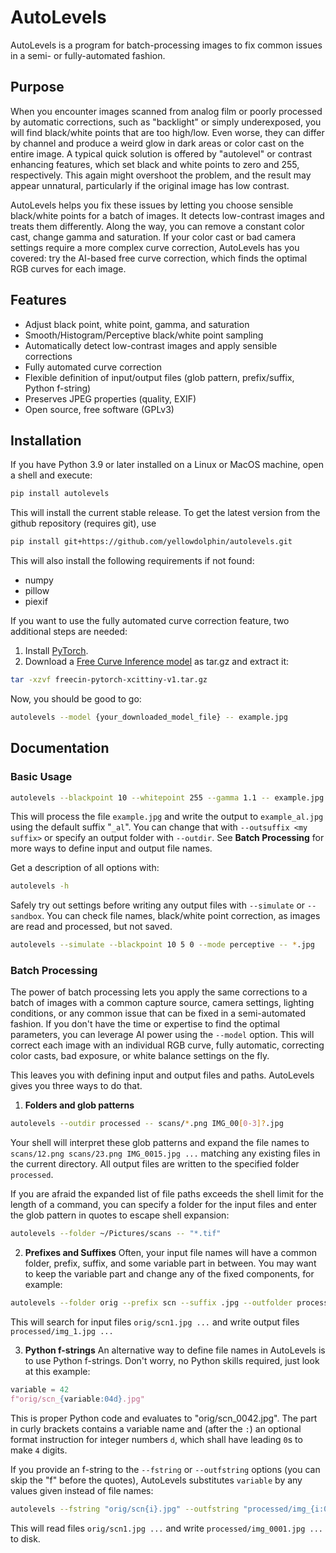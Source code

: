 # AutoLevels

AutoLevels is a program for batch-processing images to fix common issues in a semi- or fully-automated fashion.

## Purpose

When you encounter images scanned from analog film or poorly processed by automatic corrections, such as "backlight" or simply underexposed, you will find black/white points that are too high/low. Even worse, they can differ by channel and produce a weird glow in dark areas or color cast on the entire image. A typical quick solution is offered by "autolevel" or contrast enhancing features, which set black and white points to zero and 255, respectively. This again might overshoot the problem, and the result may appear unnatural, particularly if the original image has low contrast.

AutoLevels helps you fix these issues by letting you choose sensible black/white points for a batch of images. It detects low-contrast images and treats them differently. Along the way, you can remove a constant color cast, change gamma and saturation. If your color cast or bad camera settings require a more complex curve correction, AutoLevels has you covered: try the AI-based free curve correction, which finds the optimal RGB curves for each image.

## Features

- Adjust black point, white point, gamma, and saturation
- Smooth/Histogram/Perceptive black/white point sampling
- Automatically detect low-contrast images and apply sensible corrections
- Fully automated curve correction
- Flexible definition of input/output files (glob pattern, prefix/suffix, Python f-string)
- Preserves JPEG properties (quality, EXIF)
- Open source, free software (GPLv3)

## Installation

If you have Python 3.9 or later installed on a Linux or MacOS machine, open a shell and execute:

```bash
pip install autolevels
```

This will install the current stable release. To get the latest version from the github repository (requires git), use

```bash
pip install git+https://github.com/yellowdolphin/autolevels.git
```

This will also install the following requirements if not found:
- numpy
- pillow
- piexif

If you want to use the fully automated curve correction feature, two additional steps are needed:
1. Install [PyTorch](https://pytorch.org/).
2. Download a [Free Curve Inference model](https://www.kaggle.com/models/greendolphin/freecin) as tar.gz and extract it:
```bash
tar -xzvf freecin-pytorch-xcittiny-v1.tar.gz
```

Now, you should be good to go:
```bash
autolevels --model {your_downloaded_model_file} -- example.jpg
```

## Documentation

### Basic Usage

```bash
autolevels --blackpoint 10 --whitepoint 255 --gamma 1.1 -- example.jpg
```

This will process the file `example.jpg` and write the output to `example_al.jpg` using the default suffix "`_al`". You can change that with `--outsuffix <my suffix>` or specify an output folder with `--outdir`. See **Batch Processing** for more ways to define input and output file names.

Get a description of all options with:

```bash
autolevels -h
```

Safely try out settings before writing any output files with `--simulate` or `--sandbox`. You can check file names, black/white point correction, as images are read and processed, but not saved.
```bash
autolevels --simulate --blackpoint 10 5 0 --mode perceptive -- *.jpg
```

### Batch Processing

The power of batch processing lets you apply the same corrections to a batch of images with a common capture source, camera settings, lighting conditions, or any common issue that can be fixed in a semi-automated fashion. If you don't have the time or expertise to find the optimal parameters, you can leverage AI power using the `--model` option. This will correct each image with an individual RGB curve, fully automatic, correcting color casts, bad exposure, or white balance settings on the fly.

This leaves you with defining input and output files and paths. AutoLevels gives you three ways to do that.

1. **Folders and glob patterns**
```bash
autolevels --outdir processed -- scans/*.png IMG_00[0-3]?.jpg
```
Your shell will interpret these glob patterns and expand the file names to `scans/12.png scans/23.png IMG_0015.jpg ...` matching any existing files in the current directory. All output files are written to the specified folder `processed`.

If you are afraid the expanded list of file paths exceeds the shell limit for the length of a command, you can specify a folder for the input files and enter the glob pattern in quotes to escape shell expansion:
```bash
autolevels --folder ~/Pictures/scans -- "*.tif"
```

2. **Prefixes and Suffixes**
Often, your input file names will have a common folder, prefix, suffix, and some variable part in between. You may want to keep the variable part and change any of the fixed components, for example:
```bash
autolevels --folder orig --prefix scn --suffix .jpg --outfolder processed --outprefix img_ --outsuffix .jpg -- 1 2 3 4
```
This will search for input files `orig/scn1.jpg ...` and write output files `processed/img_1.jpg ...`

3. **Python f-strings**
An alternative way to define file names in AutoLevels is to use Python f-strings. Don't worry, no Python skills required, just look at this example:
```python
variable = 42
f"orig/scn_{variable:04d}.jpg"
```
This is proper Python code and evaluates to "orig/scn_0042.jpg". The part in curly brackets contains a variable name and (after the `:`) an optional format instruction for integer numbers `d`, which shall have leading `0`s to make `4` digits.

If you provide an f-string to the `--fstring` or `--outfstring` options (you can skip the "f" before the quotes), AutoLevels substitutes `variable` by any values given instead of file names:
```bash
autolevels --fstring "orig/scn{i}.jpg" --outfstring "processed/img_{i:04d}.jpg" -- 1 2 3
```
This will read files `orig/scn1.jpg ...` and write `processed/img_0001.jpg ...` to disk.
